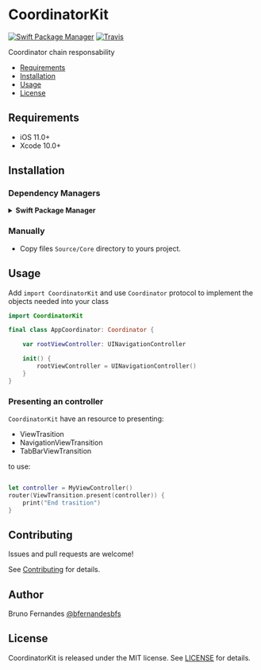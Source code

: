 # CoordinatorKit

[![Swift Package Manager](https://img.shields.io/badge/Swift%20Package%20Manager-compatible-brightgreen.svg)](https://github.com/apple/swift-package-manager)
[![Travis](https://img.shields.io/travis/bfernandesbfs/CoordinatorKit/master.svg)](https://travis-ci.org/bfernandesbfs/CoordinatorKit/branches)

Coordinator chain responsability

- [Requirements](#requirements)
- [Installation](#installation)
- [Usage](#usage)
- [License](#license)

## Requirements

- iOS 11.0+
- Xcode 10.0+

## Installation

### Dependency Managers

<details>
  <summary><strong>Swift Package Manager</strong></summary>

To use CoordinatorKit as a [Swift Package Manager](https://swift.org/package-manager/) package just add the following in your Package.swift file.

``` swift
// swift-tools-version:4.1

import PackageDescription

let package = Package(
    name: "HelloCoordinatorKit",
    dependencies: [
        .package(url: "https://github.com/bfernandesbfs/CoordinatorKit.git", .upToNextMajor(from: "1.0.0"))
    ],
    targets: [
        .target(name: "HelloCoordinatorKit", dependencies: ["CoordinatorKit"])
    ]
)
```
</details>

### Manually

- Copy files `Source/Core` directory to yours project.

## Usage

Add `import CoordinatorKit` and use `Coordinator` protocol to implement the objects needed into your class

```swift
import CoordinatorKit

final class AppCoordinator: Coordinator {

    var rootViewController: UINavigationController

    init() {
        rootViewController = UINavigationController()
    }
}
```

### Presenting an controller

`CoordinatorKit` have an resource to presenting:

* ViewTrasition
* NavigationViewTransition
* TabBarViewTransition

to use:

```swift

let controller = MyViewController()
router(ViewTransition.present(controller)) {
    print("End trasition")
}

```

## Contributing

Issues and pull requests are welcome!

See [Contributing](https://github.com/bfernandesbfs/CoordinatorKit/blob/master/Docs/CONTRIBUTING) for details.

## Author

Bruno Fernandes [@bfernandesbfs](https://twitter.com/bfernandesbfs)

## License

CoordinatorKit is released under the MIT license. See [LICENSE](https://github.com/bfernandesbfs/CoordinatorKit/blob/master/Docs/LICENSE) for details.
